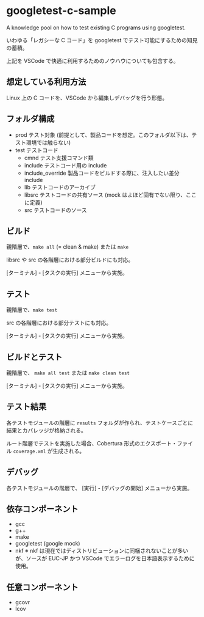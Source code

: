 # googletest-c-sample

A knowledge pool on how to test existing C programs using googletest.

いわゆる「レガシーな C コード」を googletest でテスト可能にするための知見の蓄積。

上記を VSCode で快適に利用するためのノウハウについても包含する。

## 想定している利用方法

Linux 上の C コードを、VSCode から編集しデバッグを行う形態。

## フォルダ構成

- prod テスト対象 (前提として、製品コードを想定。このフォルダ以下は、テスト環境では触らない)
- test テストコード
    - cmnd テスト支援コマンド類
    - include テストコード用の include
    - include_override 製品コードをビルドする際に、注入したい差分 include
    - lib テストコードのアーカイブ
    - libsrc テストコードの共有ソース (mock はよほど固有でない限り、ここに定義)
    - src テストコードのソース

## ビルド

親階層で、`make all` (= clean & make) または `make`

libsrc や src の各階層における部分ビルドにも対応。

[ターミナル] - [タスクの実行] メニューから実施。

## テスト

親階層で、`make test`

src の各階層における部分テストにも対応。

[ターミナル] - [タスクの実行] メニューから実施。

## ビルドとテスト

親階層で、 `make all test` または `make clean test`

[ターミナル] - [タスクの実行] メニューから実施。

## テスト結果

各テストモジュールの階層に `results` フォルダが作られ、テストケースごとに結果とカバレッジが格納される。

ルート階層でテストを実施した場合、Cobertura 形式のエクスポート・ファイル `coverage.xml` が生成される。

## デバッグ

各テストモジュールの階層で、 [実行] - [デバッグの開始] メニューから実施。

## 依存コンポーネント

- gcc
- g++
- make
- googletest (google mock)
- nkf
  ※ nkf は現在ではディストリビューションに同梱されないことが多いが、ソースが EUC-JP かつ VSCode でエラーログを日本語表示するために使用。

## 任意コンポーネント

- gcovr
- lcov
